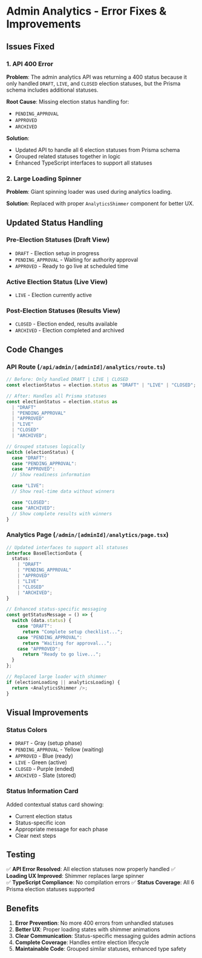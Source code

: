 # Admin Analytics - Error Fixes & Improvements

## Issues Fixed

### 1. **API 400 Error**

**Problem**: The admin analytics API was returning a 400 status because it only handled `DRAFT`, `LIVE`, and `CLOSED` election statuses, but the Prisma schema includes additional statuses.

**Root Cause**: Missing election status handling for:

- `PENDING_APPROVAL`
- `APPROVED`
- `ARCHIVED`

**Solution**:

- Updated API to handle all 6 election statuses from Prisma schema
- Grouped related statuses together in logic
- Enhanced TypeScript interfaces to support all statuses

### 2. **Large Loading Spinner**

**Problem**: Giant spinning loader was used during analytics loading.

**Solution**: Replaced with proper `AnalyticsShimmer` component for better UX.

## Updated Status Handling

### Pre-Election Statuses (Draft View)

- `DRAFT` - Election setup in progress
- `PENDING_APPROVAL` - Waiting for authority approval
- `APPROVED` - Ready to go live at scheduled time

### Active Election Status (Live View)

- `LIVE` - Election currently active

### Post-Election Statuses (Results View)

- `CLOSED` - Election ended, results available
- `ARCHIVED` - Election completed and archived

## Code Changes

### API Route (`/api/admin/[adminId]/analytics/route.ts`)

```typescript
// Before: Only handled DRAFT | LIVE | CLOSED
const electionStatus = election.status as "DRAFT" | "LIVE" | "CLOSED";

// After: Handles all Prisma statuses
const electionStatus = election.status as
  | "DRAFT"
  | "PENDING_APPROVAL"
  | "APPROVED"
  | "LIVE"
  | "CLOSED"
  | "ARCHIVED";

// Grouped statuses logically
switch (electionStatus) {
  case "DRAFT":
  case "PENDING_APPROVAL":
  case "APPROVED":
  // Show readiness information

  case "LIVE":
  // Show real-time data without winners

  case "CLOSED":
  case "ARCHIVED":
  // Show complete results with winners
}
```

### Analytics Page (`/admin/[adminId]/analytics/page.tsx`)

```typescript
// Updated interfaces to support all statuses
interface BaseElectionData {
  status:
    | "DRAFT"
    | "PENDING_APPROVAL"
    | "APPROVED"
    | "LIVE"
    | "CLOSED"
    | "ARCHIVED";
}

// Enhanced status-specific messaging
const getStatusMessage = () => {
  switch (data.status) {
    case "DRAFT":
      return "Complete setup checklist...";
    case "PENDING_APPROVAL":
      return "Waiting for approval...";
    case "APPROVED":
      return "Ready to go live...";
  }
};

// Replaced large loader with shimmer
if (electionLoading || analyticsLoading) {
  return <AnalyticsShimmer />;
}
```

## Visual Improvements

### Status Colors

- `DRAFT` - Gray (setup phase)
- `PENDING_APPROVAL` - Yellow (waiting)
- `APPROVED` - Blue (ready)
- `LIVE` - Green (active)
- `CLOSED` - Purple (ended)
- `ARCHIVED` - Slate (stored)

### Status Information Card

Added contextual status card showing:

- Current election status
- Status-specific icon
- Appropriate message for each phase
- Clear next steps

## Testing

✅ **API Error Resolved**: All election statuses now properly handled
✅ **Loading UX Improved**: Shimmer replaces large spinner  
✅ **TypeScript Compliance**: No compilation errors
✅ **Status Coverage**: All 6 Prisma election statuses supported

## Benefits

1. **Error Prevention**: No more 400 errors from unhandled statuses
2. **Better UX**: Proper loading states with shimmer animations
3. **Clear Communication**: Status-specific messaging guides admin actions
4. **Complete Coverage**: Handles entire election lifecycle
5. **Maintainable Code**: Grouped similar statuses, enhanced type safety
